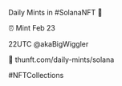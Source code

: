 Daily Mints in #SolanaNFT 🚀

⏰ Mint Feb 23

22UTC @akaBigWiggler

🔗 thunft.com/daily-mints/solana

#NFTCollections